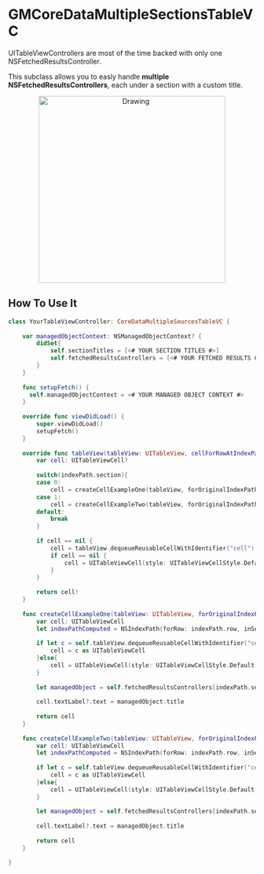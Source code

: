 GMCoreDataMultipleSectionsTableVC
=================================


UITableViewControllers are most of the time backed with only one NSFetchedResultsController. 

This subclass allows you to easly handle **multiple NSFetchedResultsControllers**, each under a section with a custom title. 

<p align="center">
<img src="https://cloud.githubusercontent.com/assets/637225/5578133/7d826e36-9008-11e4-8d47-be8c394fbbbe.png" alt="Drawing" align="center" width="380"/>
</p>


How To Use It
--


````swift
class YourTableViewController: CoreDataMultipleSourcesTableVC {
    
    var managedObjectContext: NSManagedObjectContext? {
        didSet{
            self.sectionTitles = [<# YOUR SECTION TITLES #>]
            self.fetchedResultsControllers = [<# YOUR FETCHED RESULTS CONTROLLERS #>]
        }
    }
    
    func setupFetch() {
      self.managedObjectContext = <# YOUR MANAGED OBJECT CONTEXT #>
    }
    
    override func viewDidLoad() {
        super.viewDidLoad()
        setupFetch()
    }
    
    override func tableView(tableView: UITableView, cellForRowAtIndexPath indexPath: NSIndexPath) -> UITableViewCell {
        var cell: UITableViewCell?
        
        switch(indexPath.section){
        case 0:
            cell = createCellExampleOne(tableView, forOriginalIndexPath: indexPath)
        case 1:
            cell = createCellExampleTwo(tableView, forOriginalIndexPath: indexPath)
        default:
            break
        }
        
        if cell == nil {
            cell = tableView.dequeueReusableCellWithIdentifier("cell") as UITableViewCell?
            if cell == nil {
                cell = UITableViewCell(style: UITableViewCellStyle.Default, reuseIdentifier: "cell")
            }
        }
        
        return cell!
    }
    
    func createCellExampleOne(tableView: UITableView, forOriginalIndexPath indexPath: NSIndexPath) -> UITableViewCell {
        var cell: UITableViewCell
        let indexPathComputed = NSIndexPath(forRow: indexPath.row, inSection: 0)
        
        if let c = self.tableView.dequeueReusableCellWithIdentifier("cellExampleOne") as UITableViewCell? {
            cell = c as UITableViewCell
        }else{
            cell = UITableViewCell(style: UITableViewCellStyle.Default, reuseIdentifier: "cellExampleOne")
        }
        
        let managedObject = self.fetchedResultsControllers[indexPath.section].objectAtIndexPath(indexPathComputed) as NSManagedObject
        
        cell.textLabel?.text = managedObject.title
        
        return cell
    }
    
    func createCellExampleTwo(tableView: UITableView, forOriginalIndexPath indexPath: NSIndexPath) -> UITableViewCell {
        var cell: UITableViewCell
        let indexPathComputed = NSIndexPath(forRow: indexPath.row, inSection: 0)
        
        if let c = self.tableView.dequeueReusableCellWithIdentifier("cellExampleTwo") as UITableViewCell? {
            cell = c as UITableViewCell
        }else{
            cell = UITableViewCell(style: UITableViewCellStyle.Default, reuseIdentifier: "cellExampleTwo")
        }
        
        let managedObject = self.fetchedResultsControllers[indexPath.section].objectAtIndexPath(indexPathComputed) as NSManagedObject
        
        cell.textLabel?.text = managedObject.title
        
        return cell
    }    

}
````
